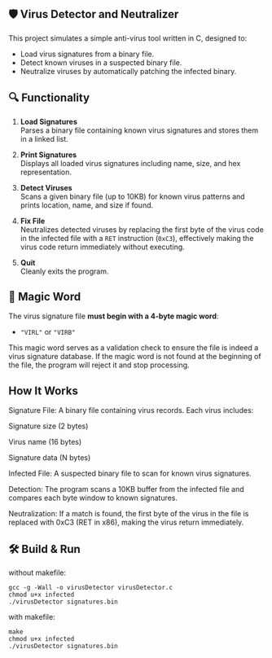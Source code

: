 🛡️ Virus Detector and Neutralizer
--------------------------------

This project simulates a simple anti-virus tool written in C, designed to:

- Load virus signatures from a binary file.
- Detect known viruses in a suspected binary file.
- Neutralize viruses by automatically patching the infected binary.

🔍 Functionality
----------------

1. **Load Signatures**  
   Parses a binary file containing known virus signatures and stores them in a linked list.

2. **Print Signatures**  
   Displays all loaded virus signatures including name, size, and hex representation.

3. **Detect Viruses**  
   Scans a given binary file (up to 10KB) for known virus patterns and prints location, name, and size if found.

4. **Fix File**  
   Neutralizes detected viruses by replacing the first byte of the virus code in the infected file with a `RET` instruction (`0xC3`), effectively making the virus code return immediately without executing.

5. **Quit**  
   Cleanly exits the program.

📄 Magic Word
-------------

The virus signature file **must begin with a 4-byte magic word**:  
- `"VIRL"` or `"VIRB"`  

This magic word serves as a validation check to ensure the file is indeed a virus signature database. If the magic word is not found at the beginning of the file, the program will reject it and stop processing.

How It Works
-------------

Signature File: A binary file containing virus records. Each virus includes:

Signature size (2 bytes)

Virus name (16 bytes)

Signature data (N bytes)

Infected File: A suspected binary file to scan for known virus signatures.

Detection: The program scans a 10KB buffer from the infected file and compares each byte window to known signatures.

Neutralization: If a match is found, the first byte of the virus in the file is replaced with 0xC3 (RET in x86), making the virus return immediately.

🛠️ Build & Run
--------------
without makefile:
```terminal
gcc -g -Wall -o virusDetector virusDetector.c
chmod u+x infected
./virusDetector signatures.bin
```
with makefile: 
```terminal
make
chmod u+x infected
./virusDetector signatures.bin
```
